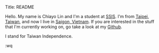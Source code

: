 Title: README

<img src="https://avatars1.githubusercontent.com/u/5305227?v=3&s=460" 
     class="img-responsive img-circle center-block avatar" alt=""/><br/>
Hello. My name is Chiayo Lin and I'm a student at [SSIS][1].
I'm from [Taipei, Taiwan][t], and now I live in [Saigon, Vietnam][s].
If you are interested in the stuff that I'm currently working on, go
take a look at my [Github][2].

I stand for Taiwan Independence.

[1]: http://www.ssis.edu.vn/
[t]: https://goo.gl/maps/oGDrf
[s]: https://goo.gl/maps/Skp06
[2]: https://github.com/chiayolin/

:wq
